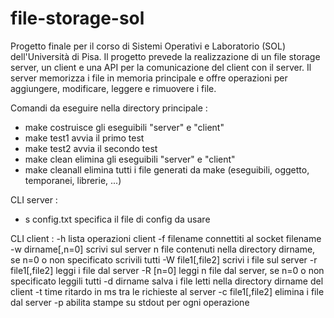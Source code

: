 # file-storage-sol
Progetto finale per il corso di Sistemi Operativi e Laboratorio (SOL) dell'Università di Pisa. 
Il progetto prevede la realizzazione di un file storage server, un client e una API per la comunicazione del client con il server.
Il server memorizza i file in memoria principale e offre operazioni per aggiungere, modificare, leggere e rimuovere i file.


Comandi da eseguire nella directory principale : 

- make 		        costruisce gli eseguibili "server" e "client"
- make test1	    avvia il primo test
- make test2	    avvia il secondo test
- make clean	    elimina gli eseguibili "server" e "client" 
- make cleanall	  elimina tutti i file generati da make (eseguibili, oggetto, temporanei, librerie, ...)

CLI server :
- s config.txt    specifica il file di config da usare

CLI client : 
-h                lista operazioni client
-f filename       connettiti al socket filename
-w dirname[,n=0]  scrivi sul server n file contenuti nella directory dirname, se n=0 o non specificato scrivili tutti
-W file1[,file2]  scrivi i file sul server 
-r file1[,file2]  leggi i file dal server
-R [n=0]          leggi n file dal server, se n=0 o non specificato leggili tutti
-d dirname        salva i file letti nella directory dirname del client
-t time           ritardo in ms tra le richieste al server 
-c file1[,file2]  elimina i file dal server
-p                abilita stampe su stdout per ogni operazione
